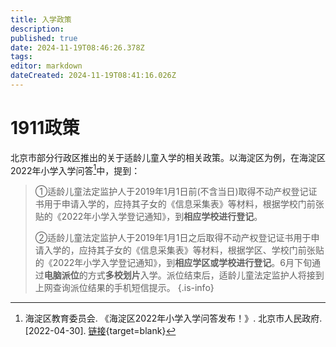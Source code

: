 ```yaml
---
title: 入学政策
description: 
published: true
date: 2024-11-19T08:46:26.378Z
tags: 
editor: markdown
dateCreated: 2024-11-19T08:41:16.026Z
---
```


# 1911政策
北京市部分行政区推出的关于适龄儿童入学的相关政策。以海淀区为例，在海淀区2022年小学入学问答[^1]中，提到：

> ①适龄儿童法定监护人于2019年1月1日前(不含当日)取得不动产权登记证书用于申请入学的，应持其子女的《信息采集表》等材料，根据学校门前张贴的《2022年小学入学登记通知》，到**相应学校进行登记**。
> 
> ②适龄儿童法定监护人于2019年1月1日之后取得不动产权登记证书用于申请入学的，应持其子女的《信息采集表》等材料，根据学区、学校门前张贴的《2022年小学入学登记通知》，到**相应学区或学校进行登记**。6月下旬通过**电脑派位**的方式**多校划片**入学。派位结束后，适龄儿童法定监护人将接到上网查询派位结果的手机短信提示。
{.is-info}













[^1]: 海淀区教育委员会. 《海淀区2022年小学入学问答发布！》. 北京市人民政府. [2022-04-30]. [链接](https://www.beijing.gov.cn/zhengce/zcjd/202204/t20220430_2698973.html){target=blank}